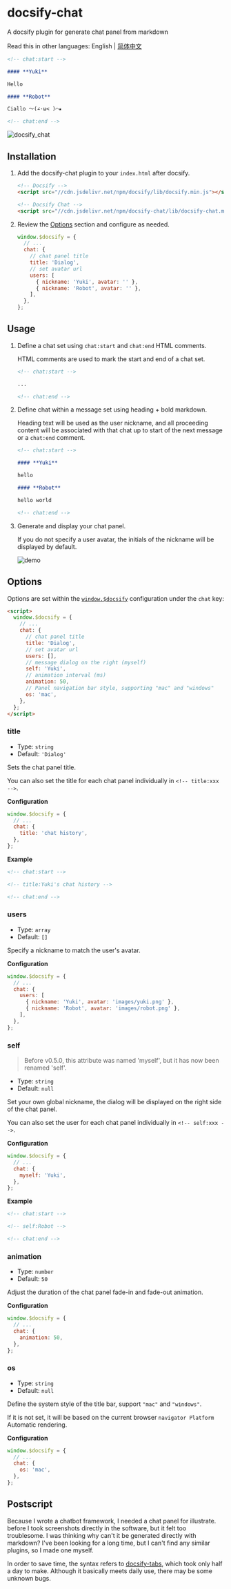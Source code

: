 # docsify-chat

A docsify plugin for generate chat panel from markdown

Read this in other languages: English | [简体中文](./README.zh.md)

```markdown
<!-- chat:start -->

#### **Yuki**

Hello

#### **Robot**

Ciallo ～(∠·ω< )⌒★

<!-- chat:end -->
```

![docsify_chat](https://cdn.sa.net/2024/12/09/cI9ewyEFLNG6roZ.png)

## Installation

1. Add the docsify-chat plugin to your `index.html` after docsify.

   ```html
   <!-- Docsify -->
   <script src="//cdn.jsdelivr.net/npm/docsify/lib/docsify.min.js"></script>

   <!-- Docsify Chat -->
   <script src="//cdn.jsdelivr.net/npm/docsify-chat/lib/docsify-chat.min.js"></script>
   ```

2. Review the [Options](#options) section and configure as needed.

   ```javascript
   window.$docsify = {
     // ...
     chat: {
       // chat panel title
       title: 'Dialog',
       // set avatar url
       users: [
         { nickname: 'Yuki', avatar: '' },
         { nickname: 'Robot', avatar: '' },
       ],
     },
   };
   ```

## Usage

1. Define a chat set using `chat:start` and `chat:end` HTML comments.

   HTML comments are used to mark the start and end of a chat set.

   ```markdown
   <!-- chat:start -->

   ...

   <!-- chat:end -->
   ```

2. Define chat within a message set using heading + bold markdown.

   Heading text will be used as the user nickname, and all proceeding content will be associated with that chat up to start of the next message or a `chat:end` comment.

   ```markdown
   <!-- chat:start -->

   #### **Yuki**

   hello

   #### **Robot**

   hello world

   <!-- chat:end -->
   ```

3. Generate and display your chat panel.

   If you do not specify a user avatar, the initials of the nickname will be displayed by default.

   ![demo](/demo.svg)

## Options

Options are set within the [`window.$docsify`](https://docsify.js.org/#/configuration) configuration under the `chat` key:

```html
<script>
  window.$docsify = {
    // ...
    chat: {
      // chat panel title
      title: 'Dialog',
      // set avatar url
      users: [],
      // message dialog on the right (myself)
      self: 'Yuki',
      // animation interval (ms)
      animation: 50,
      // Panel navigation bar style, supporting "mac" and "windows"
      os: 'mac',
    },
  };
</script>
```

### title

- Type: `string`
- Default: `'Dialog'`

Sets the chat panel title.

You can also set the title for each chat panel individually in `<!-- title:xxx -->`.

**Configuration**

```javascript
window.$docsify = {
  // ...
  chat: {
    title: 'chat history',
  },
};
```

**Example**

```markdown
<!-- chat:start -->

<!-- title:Yuki's chat history -->

<!-- chat:end -->
```

### users

- Type: `array`
- Default: `[]`

Specify a nickname to match the user's avatar.

**Configuration**

```javascript
window.$docsify = {
  // ...
  chat: {
    users: [
      { nickname: 'Yuki', avatar: 'images/yuki.png' },
      { nickname: 'Robot', avatar: 'images/robot.png' },
    ],
  },
};
```

### self

> Before v0.5.0, this attribute was named 'myself', but it has now been renamed 'self'.

- Type: `string`
- Default: `null`

Set your own global nickname, the dialog will be displayed on the right side of the chat panel.

You can also set the user for each chat panel individually in `<!-- self:xxx -->`.

**Configuration**

```javascript
window.$docsify = {
  // ...
  chat: {
    myself: 'Yuki',
  },
};
```

**Example**

```markdown
<!-- chat:start -->

<!-- self:Robot -->

<!-- chat:end -->
```

### animation

- Type: `number`
- Default: `50`

Adjust the duration of the chat panel fade-in and fade-out animation.

**Configuration**

```javascript
window.$docsify = {
  // ...
  chat: {
    animation: 50,
  },
};
```

### os

- Type: `string`
- Default: `null`

Define the system style of the title bar, support `"mac"` and `"windows"`.

If it is not set, it will be based on the current browser `navigator Platform` Automatic rendering.

**Configuration**

```javascript
window.$docsify = {
  // ...
  chat: {
    os: 'mac',
  },
};
```

## Postscript

Because I wrote a chatbot framework, I needed a chat panel for illustrate. before I took screenshots directly in the software, but it felt too troublesome. I was thinking why can't it be generated directly with markdown? I've been looking for a long time, but I can't find any similar plugins, so I made one myself.

In order to save time, the syntax refers to [docsify-tabs](https://github.com/jhildenbiddle/docsify-tabs), which took only half a day to make. Although it basically meets daily use, there may be some unknown bugs.
